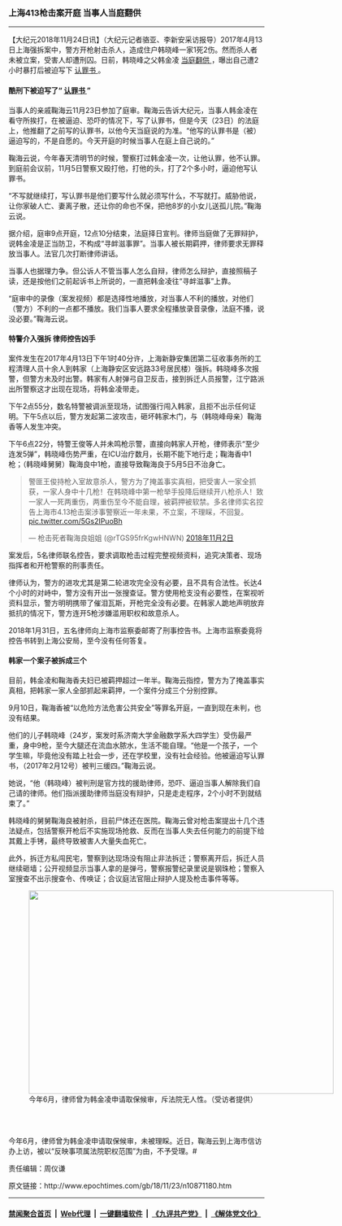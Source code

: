 ### 上海413枪击案开庭 当事人当庭翻供
------------------------

<p>
 【大纪元2018年11月24日讯】（大纪元记者骆亚、李新安采访报导）2017年4月13日上海强拆案中，警方开枪射击杀人，造成住户韩晓峰一家1死2伤。然而杀人者未被立案，受害人却遭刑囚。日前，韩晓峰之父韩金凌
 <a href="http://www.epochtimes.com/gb/tag/%E5%BD%93%E5%BA%AD%E7%BF%BB%E4%BE%9B.html">
  当庭翻供
 </a>
 ，曝出自己遭2小时暴打后被迫写下
 <a href="http://www.epochtimes.com/gb/tag/%E8%AE%A4%E7%BD%AA%E4%B9%A6.html">
  认罪书
 </a>
 。
</p>
<h4>
 酷刑下被迫写了“
 <a href="http://www.epochtimes.com/gb/tag/%E8%AE%A4%E7%BD%AA%E4%B9%A6.html">
  认罪书
 </a>
 ”
</h4>
<p>
 当事人的亲戚鞠海云11月23日参加了庭审。鞠海云告诉大纪元，当事人韩金凌在看守所挨打，在被逼迫、恐吓的情况下，写了认罪书，但是今天（23日）的法庭上，他推翻了之前写的认罪书，以他今天当庭说的为准。“他写的认罪书是（被）逼迫写的，不是自愿的。今天开庭的时候当事人在庭上自己说的。”
</p>
<p>
 鞠海云说，今年春天清明节的时候，警察打过韩金凌一次，让他认罪，他不认罪。到庭前会议前，11月5日警察又殴打他，打他的头，打了2个多小时，逼迫他写认罪书。
</p>
<p>
 “不写就继续打，写认罪书是他们要写什么就必须写什么，不写就打。威胁他说，让你家破人亡、妻离子散，还让你的命也不保，把他8岁的小女儿送孤儿院。”鞠海云说。
</p>
<p>
 据介绍，庭审9点开庭，12点10分结束，法庭择日宣判。律师当庭做了无罪辩护，说韩金凌是正当防卫，不构成“寻衅滋事罪”。当事人被长期羁押，律师要求无罪释放当事人。法官几次打断律师讲话。
</p>
<p>
 当事人也据理力争。但公诉人不管当事人怎么自辩，律师怎么辩护，直接照稿子读，还是按他们之前起诉书上所说的，一直把韩金凌往“寻衅滋事”上靠。
</p>
<p>
 “庭审中的录像（案发视频）都是选择性地播放，对当事人不利的播放，对他们（警方）不利的一点都不播放。我们当事人要求全程播放录音录像，法庭不播，说没必要。”鞠海云说。
</p>
<h4>
 特警介入强拆 律师控告凶手
</h4>
<p>
 案件发生在2017年4月13日下午1时40分许，上海新静安集团第二征收事务所的工程清理人员十余人到韩家（上海静安区安远路33号居民楼）强拆。韩晓峰多次报警，但警方未及时出警。韩家有人射弹弓自卫反击，接到拆迁人员报警，江宁路派出所警察这才出现在现场，将韩金凌带走。
</p>
<p>
 下午2点55分，数名特警被调派至现场，试图强行闯入韩家，且拒不出示任何证明。下午5点以后，警方发起第二波攻击，砸坏韩家木门，与（韩晓峰母亲）鞠海香等人发生冲突。
</p>
<p>
 下午6点22分，特警王俊等人并未鸣枪示警，直接向韩家人开枪，律师表示“至少连发5弹”，韩晓峰伤势严重，在ICU治疗数月，长期不能下地行走；鞠海香中1枪；（韩晓峰舅舅）鞠海良中1枪，直接导致鞠海良于5月5日不治身亡。
</p>
<p>
</p>
<blockquote class="twitter-tweet" data-lang="zh-cn">
 <p dir="ltr" lang="zh">
  警匪王俊持枪入室故意杀人，警方为了掩盖事实真相，把受害人一家全抓获，一家人身中十几枪！在韩晓峰中第一枪举手投降后继续开八枪杀人！致一家人一死两重伤，两重伤至今不能自理，被羁押被软禁。多名律师实名控告上海市4.13枪击案涉事警察近一年未果，不立案，不理睬，不回复。
  <a href="https://t.co/5Gs2IPuoBh">
   pic.twitter.com/5Gs2IPuoBh
  </a>
 </p>
 <p>
  — 枪击死者鞠海良姐姐 (@rTGS95frKgwHNWN)
  <a href="https://twitter.com/rTGS95frKgwHNWN/status/1058321961527390208?ref_src=twsrc%5Etfw">
   2018年11月2日
  </a>
 </p>
</blockquote>
<p>
 <p>
  案发后，5名律师联名控告，要求调取枪击过程完整视频资料，追究决策者、现场指挥者和开枪警察的刑事责任。
 </p>
 <p>
  律师认为，警方的进攻尤其是第二轮进攻完全没有必要，且不具有合法性。长达4个小时的对峙中，警方没有开出一张搜查证。警方使用枪支没有必要性，在案视听资料显示，警方明明携带了催泪瓦斯，开枪完全没有必要。在韩家人跪地声明放弃抵抗的情况下，警方连开5枪涉嫌滥用职权和故意杀人。
 </p>
 <p>
  2018年1月31日，五名律师向上海市监察委邮寄了刑事控告书。上海市监察委竟将控告书转到上海公安局，至今没有任何答复。
 </p>
 <h4>
  韩家一个案子被拆成三个
 </h4>
 <p>
  目前，韩金凌和鞠海香夫妇已被羁押超过一年半。鞠海云指控，警方为了掩盖事实真相，把韩家一家人全部抓起来羁押，一个案件分成三个分别控罪。
 </p>
 <p>
  9月10日，鞠海香被“以危险方法危害公共安全”等罪名开庭，一直到现在未判，也没有结果。
 </p>
 <p>
  他们的儿子韩晓峰（24岁，案发时系济南大学金融数学系大四学生）受伤最严重，身中9枪，至今大腿还在流血水脓水，生活不能自理。“他是一个孩子，一个学生嘛，毕竟他没有踏上社会一步，还在学校里，没有社会经验。他被逼迫写认罪书，（2017年2月12号）被判三缓四。”鞠海云说。
 </p>
 <p>
  她说，“他（韩晓峰）被判刑是官方找的援助律师，恐吓、逼迫当事人解除我们自己请的律师。他们指派援助律师当庭没有辩护，只是走走程序，2个小时不到就结束了。”
 </p>
 <p>
  韩晓峰的舅舅鞠海良被射杀，目前尸体还在医院。鞠海云曾对枪击案提出十几个违法疑点，包括警察开枪后不实施现场抢救、反而在当事人失去任何能力的前提下给其戴上手铐，最终导致被害人大量失血死亡。
 </p>
 <p>
  此外，拆迁方私闯民宅，警察到达现场没有阻止非法拆迁；警察离开后，拆迁人员继续砸墙；公开视频显示当事人拿的是弹弓，警察报警纪录里说是钢珠枪；警察入室搜查不出示搜查令、传唤证；合议庭法官阻止辩护人提及枪击事件等等。
 </p>
 <figure class="wp-caption aligncenter" id="attachment_10871629" style="width: 600px">
  <a href="http://i.epochtimes.com/assets/uploads/2018/11/44FotoJet.jpg">
   <img alt="" class="size-large wp-image-10871629" height="400" src="http://i.epochtimes.com/assets/uploads/2018/11/44FotoJet-600x400.jpg" width="600"/>
  </a>
  <br/><figcaption class="wp-caption-text">
   今年6月，律师曾为韩金凌申请取保候审，斥法院无人性。（受访者提供）
  </figcaption><br/>
 </figure><br/>
 <p>
  今年6月，律师曾为韩金凌申请取保候审，未被理睬。近日，鞠海云到上海市信访办上访，被以“反映事项属法院职权范围”为由，不予受理。#
 </p>
 <p>
  责任编辑：周仪谦
 </p>
</p>
原文链接：http://www.epochtimes.com/gb/18/11/23/n10871180.htm


------------------------
#### [禁闻聚合首页](https://github.com/gfw-breaker/banned-news/blob/master/README.md) &nbsp;|&nbsp; [Web代理](https://github.com/gfw-breaker/open-proxy/blob/master/README.md) &nbsp;|&nbsp; [一键翻墙软件](https://github.com/gfw-breaker/nogfw/blob/master/README.md) &nbsp;|&nbsp; [《九评共产党》](https://github.com/gfw-breaker/9ping.md/blob/master/README.md#九评之一评共产党是什么) &nbsp;|&nbsp; [《解体党文化》](https://github.com/gfw-breaker/jtdwh.md/blob/master/README.md#绪论)